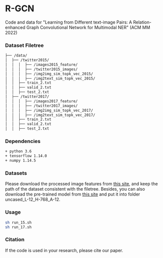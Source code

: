 # R-GCN
Code and data for "Learning from Different text-image Pairs: A Relation-enhanced Graph Convolutional Network for Multimodal NER" (ACM MM 2022)

### Dataset Filetree
```sh
├── /data/
│  ├── /twitter2015/
│  │  │  ├── /images2015_feature/
│  │  │  ├── /twitter2015_images/
│  │  │  ├── /img2img_sim_topk_vec_2015/
│  │  │  ├── /img2text_sim_topk_vec_2015/
│  │  ├── train_2.txt
│  │  ├── valid_2.txt
│  │  ├── test_2.txt
│  ├── /twitter2017/
│  │  │  ├── /images2017_feature/
│  │  │  ├── /twitter2017_images/
│  │  │  ├── /img2img_sim_topk_vec_2017/
│  │  │  ├── /img2text_sim_topk_vec_2017/
│  │  ├── train_2.txt
│  │  ├── valid_2.txt
│  │  ├── test_2.txt
```

### Dependencies
```bash
+ python 3.6
+ tensorflow 1.14.0
+ numpy 1.14.5
```

### Datasets

Please download the processed image features from [this site](https://pan.baidu.com/s/1QQHdX2R98F_k7OqtG3upbQ?pwd=0olr), and keep the path of the dataset consistent with the filetree. Besides, you can also download the pre-trained model from [this site](https://pan.baidu.com/s/1QQHdX2R98F_k7OqtG3upbQ?pwd=0olr) and put it into folder uncased_L-12_H-768_A-12.


### Usage

```bash
sh run_15.sh
sh run_17.sh
```

### Citation

If the code is used in your research, please cite our paper.
